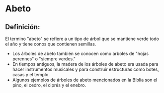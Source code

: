 # Abeto

## Definición: 

El termino "abeto" se refiere a un tipo de árbol que se mantiene verde todo el año y tiene conos que contienen semillas.

* Los árboles de abeto también se conocen como árboles de "hojas perennes" o "siempre verdes."
* En tiempos antiguos, la madera de los árboles de abeto era usada para hacer instrumentos musicales y para construir estructuras como botes, casas y el templo.
* Algunos ejemplos de árboles de abeto mencionados en la Biblia son el pino, el cedro, el ciprés y el enebro.

